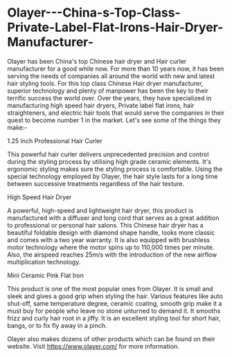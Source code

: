 # Olayer---China-s-Top-Class-Private-Label-Flat-Irons-Hair-Dryer-Manufacturer-
Olayer has been China's top Chinese hair dryer and Hair curler manufacturer for a good while now. For more than 10 years now, it has been serving the needs of companies all around the world with new and latest hair styling tools. For this top class Chinese Hair dryer manufacturer, superior technology and plenty of manpower has been the key to their terrific success the world over. Over the years, they have specialized in manufacturing high speed hair dryers, Private label flat irons, hair straighteners, and electric hair tools that would serve the companies in their quest to become number 1 in the market. Let's see some of the things they make:- 

1.25 Inch Professional Hair Curler 

This powerful hair curler delivers unprecedented precision and control during the styling process by utilising high grade ceramic elements. It's ergonomic styling makes sure the styling process is comfortable. Using the special technology employed by Olayer, the hair style lasts for a long time between successive treatments regardless of the hair texture. 

High Speed Hair Dryer 

A powerful, high-speed and lightweight hair dryer, this product is manufactured with a diffuser and long cord that serves as a great addition to professional or personal hair salons. This Chinese hair dryer has a beautiful foldable design with diamond shape handle, looks more classic and comes with a two year warranty. It is also equipped with brushless motor technology where the motor spins up to 110,000 times per minute. Also, the airspeed reaches 25m/s with the introduction of the new airflow multiplication technology. 

Mini Ceramic Pink Flat Iron 

This product is one of the most popular ones from Olayer. It is small and sleek and gives a good grip when styling the hair. Various features like auto shut-off, same temperature degree, ceramic coating, smooth grip make it a must buy for people who leave no stone unturned to demand it. It smooths frizz and curly hair root in a jiffy. It is an excellent styling tool for short hair, bangs, or to fix fly away in a pinch. 

Olayer also makes dozens of other products which can be found on their website. Visit https://www.olayer.com/ for more information. 
